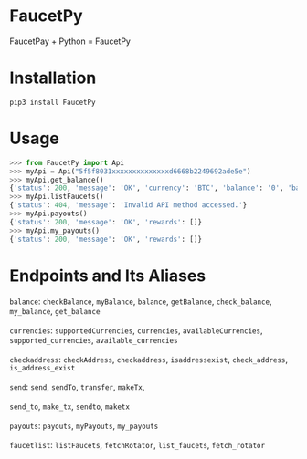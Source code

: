 # FaucetPy
FaucetPay + Python = FaucetPy

# Installation
`pip3 install FaucetPy`

# Usage
```python
>>> from FaucetPy import Api
>>> myApi = Api("5f5f8031xxxxxxxxxxxxxxd6668b2249692ade5e")
>>> myApi.get_balance()
{'status': 200, 'message': 'OK', 'currency': 'BTC', 'balance': '0', 'balance_bitcoin': '0.00000000'}
>>> myApi.listFaucets()
{'status': 404, 'message': 'Invalid API method accessed.'}
>>> myApi.payouts()
{'status': 200, 'message': 'OK', 'rewards': []}
>>> myApi.my_payouts()
{'status': 200, 'message': 'OK', 'rewards': []}
```

# Endpoints and Its Aliases
`balance`: `checkBalance`, `myBalance`, `balance`, `getBalance`,
`check_balance`, `my_balance`, `get_balance`<br/><br/>
`currencies`: `supportedCurrencies`, `currencies`, `availableCurrencies`,
`supported_currencies`, `available_currencies`<br/><br/>
`checkaddress`: `checkAddress`, `checkaddress`, `isaddressexist`,
`check_address`, `is_address_exist`<br/><br/>
`send`: `send`, `sendTo`, `transfer`, `makeTx`,<br/><br/>
`send_to`, `make_tx`, `sendto`, `maketx`<br/><br/>
`payouts`: `payouts`, `myPayouts`, `my_payouts` <br/><br/>
`faucetlist`: `listFaucets`, `fetchRotator`,
`list_faucets`, `fetch_rotator`<br/><br/>
